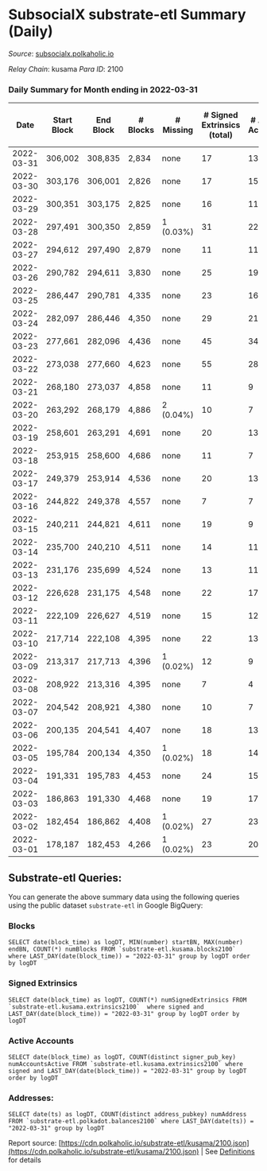 # SubsocialX substrate-etl Summary (Daily)

_Source_: [subsocialx.polkaholic.io](https://subsocialx.polkaholic.io)

*Relay Chain*: kusama
*Para ID*: 2100



### Daily Summary for Month ending in 2022-03-31


| Date | Start Block | End Block | # Blocks | # Missing | # Signed Extrinsics (total) | # Active Accounts | # Addresses with Balances | # Events | # Transfers | # XCM Transfers In | # XCM Transfers Out |
| ---- | ----------- | --------- | -------- | --------- | --------------------------- | ----------------- | ------------------------- | -------- | ----------- | ------------------ | ------------------- |
| 2022-03-31 | 306,002 | 308,835 | 2,834 | none  | 17 | 13 | 20,428 | 5,703 |   |   |   |
| 2022-03-30 | 303,176 | 306,001 | 2,826 | none  | 17 | 15 |  | 5,688 |   |   |   |
| 2022-03-29 | 300,351 | 303,175 | 2,825 | none  | 16 | 11 |  | 5,684 |   |   |   |
| 2022-03-28 | 297,491 | 300,350 | 2,859 | 1 (0.03%) | 31 | 22 |  | 5,781 |   |   |   |
| 2022-03-27 | 294,612 | 297,490 | 2,879 | none  | 11 | 11 |  | 5,782 |   |   |   |
| 2022-03-26 | 290,782 | 294,611 | 3,830 | none  | 25 | 19 |  | 7,712 |   |   |   |
| 2022-03-25 | 286,447 | 290,781 | 4,335 | none  | 23 | 16 |  | 8,718 |   |   |   |
| 2022-03-24 | 282,097 | 286,446 | 4,350 | none  | 29 | 21 |  | 8,761 |   |   |   |
| 2022-03-23 | 277,661 | 282,096 | 4,436 | none  | 45 | 34 |  | 8,964 |   |   |   |
| 2022-03-22 | 273,038 | 277,660 | 4,623 | none  | 55 | 28 |  | 9,313 | 11,400  |   |   |
| 2022-03-21 | 268,180 | 273,037 | 4,858 | none  | 11 | 9 |  | 9,741 |   |   |   |
| 2022-03-20 | 263,292 | 268,179 | 4,886 | 2 (0.04%) | 10 | 7 |  | 9,794 |   |   |   |
| 2022-03-19 | 258,601 | 263,291 | 4,691 | none  | 20 | 13 |  | 9,425 |   |   |   |
| 2022-03-18 | 253,915 | 258,600 | 4,686 | none  | 11 | 7 |  | 9,396 |   |   |   |
| 2022-03-17 | 249,379 | 253,914 | 4,536 | none  | 20 | 13 |  | 9,115 |   |   |   |
| 2022-03-16 | 244,822 | 249,378 | 4,557 | none  | 7 | 7 |  | 9,130 |   |   |   |
| 2022-03-15 | 240,211 | 244,821 | 4,611 | none  | 19 | 9 |  | 9,263 |   |   |   |
| 2022-03-14 | 235,700 | 240,210 | 4,511 | none  | 14 | 11 |  | 9,053 |   |   |   |
| 2022-03-13 | 231,176 | 235,699 | 4,524 | none  | 13 | 11 |  | 9,076 |   |   |   |
| 2022-03-12 | 226,628 | 231,175 | 4,548 | none  | 22 | 17 |  | 9,143 |   |   |   |
| 2022-03-11 | 222,109 | 226,627 | 4,519 | none  | 15 | 12 |  | 9,070 |   |   |   |
| 2022-03-10 | 217,714 | 222,108 | 4,395 | none  | 22 | 13 |  | 8,837 |   |   |   |
| 2022-03-09 | 213,317 | 217,713 | 4,396 | 1 (0.02%) | 12 | 9 |  | 8,818 |   |   |   |
| 2022-03-08 | 208,922 | 213,316 | 4,395 | none  | 7 | 4 |  | 8,806 |   |   |   |
| 2022-03-07 | 204,542 | 208,921 | 4,380 | none  | 10 | 7 |  | 8,783 |   |   |   |
| 2022-03-06 | 200,135 | 204,541 | 4,407 | none  | 18 | 13 |  | 8,852 |   |   |   |
| 2022-03-05 | 195,784 | 200,134 | 4,350 | 1 (0.02%) | 18 | 14 |  | 8,739 |   |   |   |
| 2022-03-04 | 191,331 | 195,783 | 4,453 | none  | 24 | 15 |  | 8,956 |   |   |   |
| 2022-03-03 | 186,863 | 191,330 | 4,468 | none  | 19 | 17 |  | 8,992 |   |   |   |
| 2022-03-02 | 182,454 | 186,862 | 4,408 | 1 (0.02%) | 27 | 23 |  | 8,892 |   |   |   |
| 2022-03-01 | 178,187 | 182,453 | 4,266 | 1 (0.02%) | 23 | 20 |  | 8,600 |   |   |   |

## Substrate-etl Queries:
You can generate the above summary data using the following queries using the public dataset `substrate-etl` in Google BigQuery:


### Blocks
```
SELECT date(block_time) as logDT, MIN(number) startBN, MAX(number) endBN, COUNT(*) numBlocks FROM `substrate-etl.kusama.blocks2100`  where LAST_DAY(date(block_time)) = "2022-03-31" group by logDT order by logDT
```


### Signed Extrinsics
```
SELECT date(block_time) as logDT, COUNT(*) numSignedExtrinsics FROM `substrate-etl.kusama.extrinsics2100`  where signed and LAST_DAY(date(block_time)) = "2022-03-31" group by logDT order by logDT
```


### Active Accounts
```
SELECT date(block_time) as logDT, COUNT(distinct signer_pub_key) numAccountsActive FROM `substrate-etl.kusama.extrinsics2100` where signed and LAST_DAY(date(block_time)) = "2022-03-31" group by logDT order by logDT
```


### Addresses:
```
SELECT date(ts) as logDT, COUNT(distinct address_pubkey) numAddress FROM `substrate-etl.polkadot.balances2100` where LAST_DAY(date(ts)) = "2022-03-31" group by logDT
```



Report source: [https://cdn.polkaholic.io/substrate-etl/kusama/2100.json](https://cdn.polkaholic.io/substrate-etl/kusama/2100.json) | See [Definitions](/DEFINITIONS.md) for details
